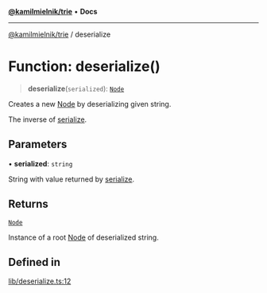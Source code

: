 [**@kamilmielnik/trie**](../README.md) • **Docs**

***

[@kamilmielnik/trie](../README.md) / deserialize

# Function: deserialize()

> **deserialize**(`serialized`): [`Node`](../interfaces/Node.md)

Creates a new [Node](../interfaces/Node.md) by deserializing given string.

The inverse of [serialize](serialize.md).

## Parameters

• **serialized**: `string`

String with value returned by [serialize](serialize.md).

## Returns

[`Node`](../interfaces/Node.md)

Instance of a root [Node](../interfaces/Node.md) of deserialized string.

## Defined in

[lib/deserialize.ts:12](https://github.com/kamilmielnik/trie/blob/master/src/lib/deserialize.ts#L12)
